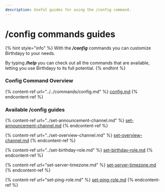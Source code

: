 ```yaml
---
description: Useful guides for using the /config command.
---
```


# /config commands guides

{% hint style="info" %}
With the _**/config**_ commands you can customize Birthdayy to your needs.&#x20;

By typing _**/help**_ you can check out all the commands that are available, letting you use Birthdayy to its full potential.
{% endhint %}

### Config Command Overview

{% content-ref url="../../commands/config.md" %}
[config.md](../../commands/config.md)
{% endcontent-ref %}

### Available /config guides

{% content-ref url="../set-announcement-channel.md" %}
[set-announcement-channel.md](../set-announcement-channel.md)
{% endcontent-ref %}

{% content-ref url="../set-overview-channel.md" %}
[set-overview-channel.md](../set-overview-channel.md)
{% endcontent-ref %}

{% content-ref url="../set-birthday-role.md" %}
[set-birthday-role.md](../set-birthday-role.md)
{% endcontent-ref %}

{% content-ref url="set-server-timezone.md" %}
[set-server-timezone.md](set-server-timezone.md)
{% endcontent-ref %}

{% content-ref url="set-ping-role.md" %}
[set-ping-role.md](set-ping-role.md)
{% endcontent-ref %}
